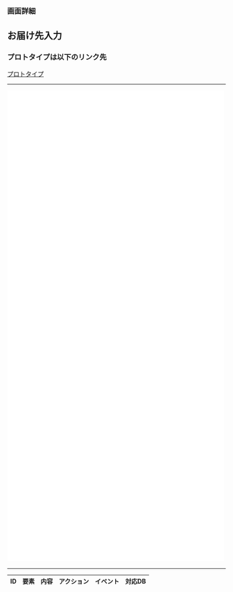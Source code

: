 ### 画面詳細
## お届け先入力
### プロトタイプは以下のリンク先
[プロトタイプ](https://www.お届け入力.com/file/1qrEKi7iktAY3U27hFIezf/Untitled?node-id=0%3A1)
*****
<img src="../img/お届け先入力.png" width="500">

*****

| ID | 要素 | 内容 | アクション | イベント | 対応DB |
|----|------|------|-----------|----------|--------|
